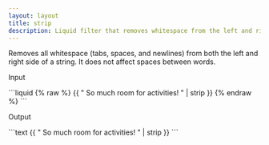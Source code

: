 ```yaml
---
layout: layout
title: strip
description: Liquid filter that removes whitespace from the left and right sides of a string.
---
```


Removes all whitespace (tabs, spaces, and newlines) from both the left and right side of a string. It does not affect spaces between words.

<p class="code-label">Input</p>
```liquid
{% raw %}
{{ "          So much room for activities!          " | strip }}
{% endraw %}
```

<p class="code-label">Output</p>
```text
{{ "          So much room for activities!          " | strip }}
```
